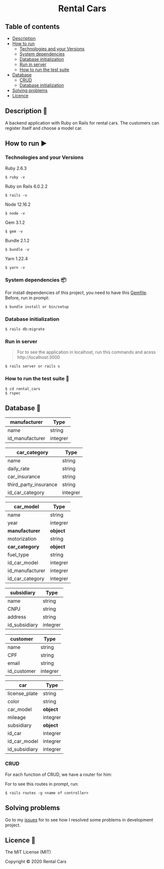 <h1 align="center">Rental Cars</h1>

## Table of contents

- [Description](#description-checkered_flag)
- [How to run](#how-to-run)
  - [Technologies and your Versions](#technologies-and-your-versions)
  - [System dependencies](#system-dependencies-package)
  - [Database initialization](#database-initialization)
  - [Run in server](#run-in-server)
  - [How to run the test suite](#how-to-run-the-test-suite-memo)
- [Database](#database-floppy_disk)
  - [CRUD](#crud)
  - [Database initialization](#database-initialization)
- [Solving problems](#solving-problems)
- [Licence](#licence-trident)

## Description :checkered_flag:

A backend application with Ruby on Rails for rental cars. The customers can register itself and choose a model car. 

## How to run :arrow_forward:

### Technologies and your Versions

Ruby 2.6.3
```
$ ruby -v 
```

Ruby on Rails  6.0.2.2
```
$ rails -v 
```

Node 12.16.2
```
$ node -v
```

Gem 3.1.2
```
$ gem -v 
``` 

Bundle 2.1.2
```
$ bundle -v
```

Yarn 1.22.4
```
$ yarn -v
```

### System dependencies :package:

For install dependencies of this project, you need to have this [Gemfile](https://github.com/Diana-ops/rental-cars-treina-dev-1/blob/master/Gemfile). Before, run in prompt:

```
$ bundle install or bin/setup
```

### Database initialization

```
$ rails db:migrate
```

### Run in server 

> For to see the application in localhost, run this commands and acess http://localhost:3000

```
$ rails server or rails s
```

### How to run the test suite :memo:

```
$ cd rental_cars
$ rspec 
```

## Database :floppy_disk:

|  manufacturer | Type |
| ------------------- | ------------------- |
|  name |  string |
|  id_manufacturer |  integrer |

|  car_category | Type |
| ------------------- | ------------------- |
|  name |  string |
|  daily_rate |  string |
|  car_insurance |  string |
|  third_party_insurance |  string |
|  id_car_category |  integrer |

|  car_model | Type |
| ------------------- | ------------------- |
|  name |  string |
|  year |  integrer |
|  **manufacturer** |  **object** |
|  motorization |  string |
|  **car_category** |   **object** |
|  fuel_type | string |
|  id_car_model |  integrer |
|  id_manufacturer |  integrer |
|  id_car_category |  integrer |

|  subsidiary | Type |
| ------------------- | ------------------- |
|  name |  string |
|  CNPJ |  string |
|  address |  string |
|  id_subsidiary |  integrer |

|  customer | Type |
| ------------------- | ------------------- |
|  name |  string |
|  CPF |  string |
|  email |  string |
|  id_customer |  integrer |

|  car | Type |
| ------------------- | ------------------- |
|  license_plate |  string |
|  color |  string |
|  car_model |  **object** |
|  mileage |  integrer |
|  subsidiary |  **object** |
|  id_car |  integrer |
|  id_car_model |  integrer |
|  id_subsidiary |  integrer |

### CRUD

For each function of CRUD, we have a router for him:

For to see this routes in prompt, run: 

```
$ rails routes -g <name of controller>
```

## Solving problems

Go to my [issues](https://github.com/Diana-ops/treina-dev-turma-3/issues) for to see how I resolved some problems in development project.

## Licence :trident:

The MIT License (MIT)

Copyright :copyright: 2020 Rental Cars
